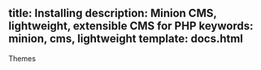 title: Installing
description: Minion CMS, lightweight, extensible CMS for PHP
keywords: minion, cms, lightweight
template: docs.html
----

Themes